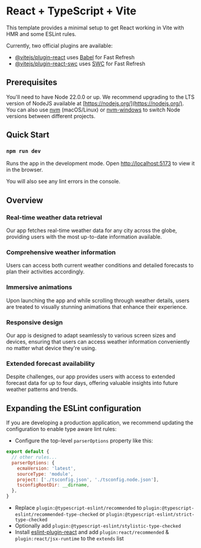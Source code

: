 # React + TypeScript + Vite

This template provides a minimal setup to get React working in Vite with HMR and some ESLint rules.

Currently, two official plugins are available:

- [@vitejs/plugin-react](https://github.com/vitejs/vite-plugin-react/blob/main/packages/plugin-react/README.md) uses [Babel](https://babeljs.io/) for Fast Refresh
- [@vitejs/plugin-react-swc](https://github.com/vitejs/vite-plugin-react-swc) uses [SWC](https://swc.rs/) for Fast Refresh


## Prerequisites

You'll need to have Node 22.0.0 or up. We recommend upgrading to the LTS version of NodeJS available at [https://nodejs.org/](https://nodejs.org/). You can also use [nvm](https://github.com/creationix/nvm#installation) (macOS/Linux) or [nvm-windows](https://github.com/coreybutler/nvm-windows#node-version-manager-nvm-for-windows) to switch Node versions between different projects.

## Quick Start

### `npm run dev`

Runs the app in the development mode.
Open [http://localhost:5173](http://localhost:5173) to view it in the browser.

You will also see any lint errors in the console.

## Overview

### Real-time weather data retrieval
Our app fetches real-time weather data for any city across the globe, providing users with the most up-to-date information available.

### Comprehensive weather information
Users can access both current weather conditions and detailed forecasts to plan their activities accordingly.

### Immersive animations
Upon launching the app and while scrolling through weather details, users are treated to visually stunning animations that enhance their experience.

### Responsive design
Our app is designed to adapt seamlessly to various screen sizes and devices, ensuring that users can access weather information conveniently no matter what device they're using.

### Extended forecast availability
Despite challenges, our app provides users with access to extended forecast data for up to four days, offering valuable insights into future weather patterns and trends.

## Expanding the ESLint configuration

If you are developing a production application, we recommend updating the configuration to enable type aware lint rules:

- Configure the top-level `parserOptions` property like this:

```js
export default {
  // other rules...
  parserOptions: {
    ecmaVersion: 'latest',
    sourceType: 'module',
    project: ['./tsconfig.json', './tsconfig.node.json'],
    tsconfigRootDir: __dirname,
  },
}
```

- Replace `plugin:@typescript-eslint/recommended` to `plugin:@typescript-eslint/recommended-type-checked` or `plugin:@typescript-eslint/strict-type-checked`
- Optionally add `plugin:@typescript-eslint/stylistic-type-checked`
- Install [eslint-plugin-react](https://github.com/jsx-eslint/eslint-plugin-react) and add `plugin:react/recommended` & `plugin:react/jsx-runtime` to the `extends` list
